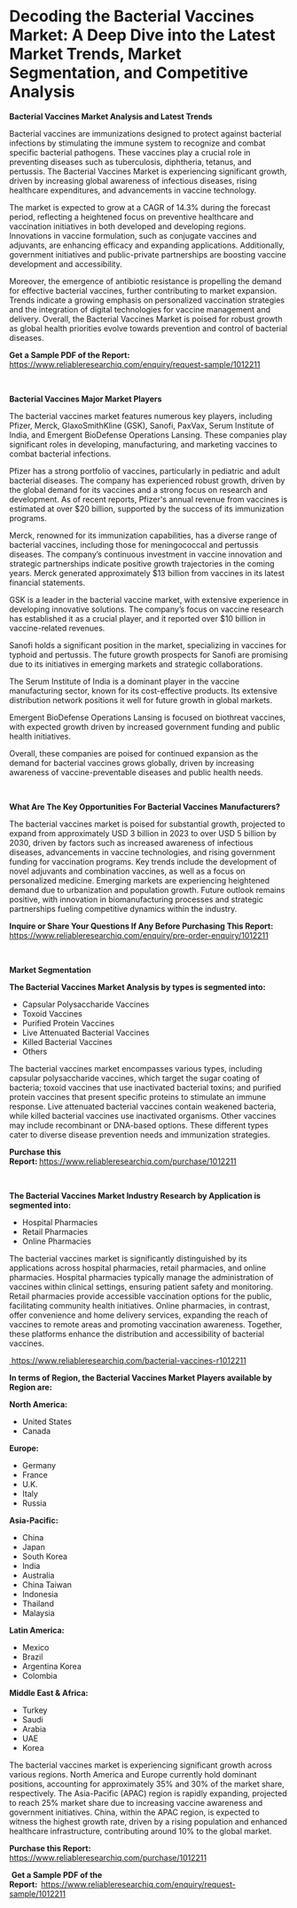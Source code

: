 <p><h1>Decoding the Bacterial Vaccines Market: A Deep Dive into the Latest Market Trends, Market Segmentation, and Competitive Analysis</h1></p><p><strong>Bacterial Vaccines Market Analysis and Latest Trends</strong></p>
<p><p>Bacterial vaccines are immunizations designed to protect against bacterial infections by stimulating the immune system to recognize and combat specific bacterial pathogens. These vaccines play a crucial role in preventing diseases such as tuberculosis, diphtheria, tetanus, and pertussis. The Bacterial Vaccines Market is experiencing significant growth, driven by increasing global awareness of infectious diseases, rising healthcare expenditures, and advancements in vaccine technology.</p><p>The market is expected to grow at a CAGR of 14.3% during the forecast period, reflecting a heightened focus on preventive healthcare and vaccination initiatives in both developed and developing regions. Innovations in vaccine formulation, such as conjugate vaccines and adjuvants, are enhancing efficacy and expanding applications. Additionally, government initiatives and public-private partnerships are boosting vaccine development and accessibility.</p><p>Moreover, the emergence of antibiotic resistance is propelling the demand for effective bacterial vaccines, further contributing to market expansion. Trends indicate a growing emphasis on personalized vaccination strategies and the integration of digital technologies for vaccine management and delivery. Overall, the Bacterial Vaccines Market is poised for robust growth as global health priorities evolve towards prevention and control of bacterial diseases.</p></p>
<p><strong>Get a Sample PDF of the Report:&nbsp;</strong> <a href="https://www.reliableresearchiq.com/enquiry/request-sample/1012211?utm_campaign=2247&utm_medium=2&utm_source=Github&utm_content=ia&utm_term=16042025&utm_id=bacterial-vaccines">https://www.reliableresearchiq.com/enquiry/request-sample/1012211</a></p>
<p>&nbsp;</p>
<p><strong>Bacterial Vaccines Major Market Players</strong></p>
<p><p>The bacterial vaccines market features numerous key players, including Pfizer, Merck, GlaxoSmithKline (GSK), Sanofi, PaxVax, Serum Institute of India, and Emergent BioDefense Operations Lansing. These companies play significant roles in developing, manufacturing, and marketing vaccines to combat bacterial infections.</p><p>Pfizer has a strong portfolio of vaccines, particularly in pediatric and adult bacterial diseases. The company has experienced robust growth, driven by the global demand for its vaccines and a strong focus on research and development. As of recent reports, Pfizer's annual revenue from vaccines is estimated at over $20 billion, supported by the success of its immunization programs.</p><p>Merck, renowned for its immunization capabilities, has a diverse range of bacterial vaccines, including those for meningococcal and pertussis diseases. The company’s continuous investment in vaccine innovation and strategic partnerships indicate positive growth trajectories in the coming years. Merck generated approximately $13 billion from vaccines in its latest financial statements.</p><p>GSK is a leader in the bacterial vaccine market, with extensive experience in developing innovative solutions. The company’s focus on vaccine research has established it as a crucial player, and it reported over $10 billion in vaccine-related revenues.</p><p>Sanofi holds a significant position in the market, specializing in vaccines for typhoid and pertussis. The future growth prospects for Sanofi are promising due to its initiatives in emerging markets and strategic collaborations.</p><p>The Serum Institute of India is a dominant player in the vaccine manufacturing sector, known for its cost-effective products. Its extensive distribution network positions it well for future growth in global markets.</p><p>Emergent BioDefense Operations Lansing is focused on biothreat vaccines, with expected growth driven by increased government funding and public health initiatives.</p><p>Overall, these companies are poised for continued expansion as the demand for bacterial vaccines grows globally, driven by increasing awareness of vaccine-preventable diseases and public health needs.</p></p>
<p>&nbsp;</p>
<p><strong>What Are The Key Opportunities For Bacterial Vaccines Manufacturers?</strong></p>
<p><p>The bacterial vaccines market is poised for substantial growth, projected to expand from approximately USD 3 billion in 2023 to over USD 5 billion by 2030, driven by factors such as increased awareness of infectious diseases, advancements in vaccine technologies, and rising government funding for vaccination programs. Key trends include the development of novel adjuvants and combination vaccines, as well as a focus on personalized medicine. Emerging markets are experiencing heightened demand due to urbanization and population growth. Future outlook remains positive, with innovation in biomanufacturing processes and strategic partnerships fueling competitive dynamics within the industry.</p></p>
<p><strong>Inquire or Share Your Questions If Any Before Purchasing This Report:</strong> <a href="https://www.reliableresearchiq.com/enquiry/pre-order-enquiry/1012211?utm_campaign=2247&utm_medium=2&utm_source=Github&utm_content=ia&utm_term=16042025&utm_id=bacterial-vaccines">https://www.reliableresearchiq.com/enquiry/pre-order-enquiry/1012211</a></p>
<p>&nbsp;</p>
<p><strong>Market Segmentation</strong></p>
<p><strong>The Bacterial Vaccines Market Analysis by types is segmented into:</strong></p>
<p><ul><li>Capsular Polysaccharide Vaccines</li><li>Toxoid Vaccines</li><li>Purified Protein Vaccines</li><li>Live Attenuated Bacterial Vaccines</li><li>Killed Bacterial Vaccines</li><li>Others</li></ul></p>
<p><p>The bacterial vaccines market encompasses various types, including capsular polysaccharide vaccines, which target the sugar coating of bacteria; toxoid vaccines that use inactivated bacterial toxins; and purified protein vaccines that present specific proteins to stimulate an immune response. Live attenuated bacterial vaccines contain weakened bacteria, while killed bacterial vaccines use inactivated organisms. Other vaccines may include recombinant or DNA-based options. These different types cater to diverse disease prevention needs and immunization strategies.</p></p>
<p><strong>Purchase this Report:&nbsp;</strong><a href="https://www.reliableresearchiq.com/purchase/1012211?utm_campaign=2247&utm_medium=2&utm_source=Github&utm_content=ia&utm_term=16042025&utm_id=bacterial-vaccines">https://www.reliableresearchiq.com/purchase/1012211</a></p>
<p>&nbsp;</p>
<p><strong>The Bacterial Vaccines Market Industry Research by Application is segmented into:</strong></p>
<p><ul><li>Hospital Pharmacies</li><li>Retail Pharmacies</li><li>Online Pharmacies</li></ul></p>
<p><p>The bacterial vaccines market is significantly distinguished by its applications across hospital pharmacies, retail pharmacies, and online pharmacies. Hospital pharmacies typically manage the administration of vaccines within clinical settings, ensuring patient safety and monitoring. Retail pharmacies provide accessible vaccination options for the public, facilitating community health initiatives. Online pharmacies, in contrast, offer convenience and home delivery services, expanding the reach of vaccines to remote areas and promoting vaccination awareness. Together, these platforms enhance the distribution and accessibility of bacterial vaccines.</p></p>
<p><a href="https://www.reliableresearchiq.com/bacterial-vaccines-r1012211?utm_campaign=2247&utm_medium=2&utm_source=Github&utm_content=ia&utm_term=16042025&utm_id=bacterial-vaccines">&nbsp;https://www.reliableresearchiq.com/bacterial-vaccines-r1012211</a></p>
<p><strong>In terms of Region, the Bacterial Vaccines Market Players available by Region are:</strong></p>
<p>
    <p> <strong> North America: </strong>
        <ul>
            <li>United States</li>
            <li>Canada</li>
        </ul>
        </p> 
    <p> <strong> Europe: </strong>
        <ul>
            <li>Germany</li>
            <li>France</li>
            <li>U.K.</li>
            <li>Italy</li>
            <li>Russia</li>
        </ul>
        </p> 
    <p> <strong> Asia-Pacific: </strong>
        <ul>
            <li>China</li>
            <li>Japan</li>
            <li>South Korea</li>
            <li>India</li>
            <li>Australia</li>
            <li>China Taiwan</li>
            <li>Indonesia</li>
            <li>Thailand</li>
            <li>Malaysia</li>
        </ul>
        </p> 
    <p> <strong> Latin America: </strong>
        <ul>
            <li>Mexico</li>
            <li>Brazil</li>
            <li>Argentina Korea</li>
            <li>Colombia</li>
        </ul>
        </p> 
    <p> <strong> Middle East & Africa: </strong>
        <ul>
            <li>Turkey</li>
            <li>Saudi</li>
            <li>Arabia</li>
            <li>UAE</li>
            <li>Korea</li>
        </ul>
    </p>
    </p>
<p><p>The bacterial vaccines market is experiencing significant growth across various regions. North America and Europe currently hold dominant positions, accounting for approximately 35% and 30% of the market share, respectively. The Asia-Pacific (APAC) region is rapidly expanding, projected to reach 25% market share due to increasing vaccine awareness and government initiatives. China, within the APAC region, is expected to witness the highest growth rate, driven by a rising population and enhanced healthcare infrastructure, contributing around 10% to the global market.</p></p>
<p><strong>Purchase this Report: </strong><a href="https://www.reliableresearchiq.com/purchase/1012211?utm_campaign=2247&utm_medium=2&utm_source=Github&utm_content=ia&utm_term=16042025&utm_id=bacterial-vaccines">https://www.reliableresearchiq.com/purchase/1012211</a></p>
<p>&nbsp;<strong>Get a Sample PDF of the Report:&nbsp;&nbsp;</strong><a href="https://www.reliableresearchiq.com/enquiry/request-sample/1012211?utm_campaign=2247&utm_medium=2&utm_source=Github&utm_content=ia&utm_term=16042025&utm_id=bacterial-vaccines">https://www.reliableresearchiq.com/enquiry/request-sample/1012211</a></p>
<p><strong></strong></p>
<p><p></p><p></p><p></p></p>